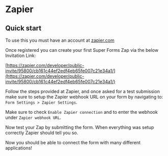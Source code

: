# Zapier

## Quick start

To use this you must have an account at [zapier.com](zapier.com)

Once registered you can create your first Super Forms Zap via the below Invitation Link:

[https://zapier.com/developer/public-invite/95800/cb161c44ef2edf4eb65fe007c21e34a1/](https://zapier.com/developer/public-invite/95800/cb161c44ef2edf4eb65fe007c21e34a1/)

Follow the steps provided at Zapier, and once asked for a test submission make sure to setup the Zapier webhook URL on your form by navigating to: `Form Settings > Zapier Settings`.

Make sure to check `Enable Zapier connection` and to enter the webhook under `Zapier webhook URL`.

Now test your Zap by submitting the form. When everything was setup correctly Zapier should tell you so.

Now you should be able to connect the form with many different applications!
